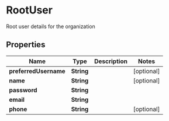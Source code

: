 

# RootUser

Root user details for the organization

## Properties

| Name | Type | Description | Notes |
|------------ | ------------- | ------------- | -------------|
|**preferredUsername** | **String** |  |  [optional] |
|**name** | **String** |  |  [optional] |
|**password** | **String** |  |  |
|**email** | **String** |  |  |
|**phone** | **String** |  |  [optional] |



